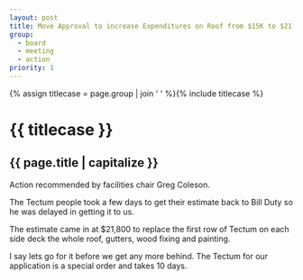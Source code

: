 ```yaml
---
layout: post
title: Move Approval to increase Expenditures on Roof from $15K to $21,800
group:
  - board
  - meeting
  - action
priority: 1
---
```


{% assign titlecase = page.group | join ' ' %}{% include titlecase %}
# {{ titlecase }}
## {{ page.title | capitalize }}

Action recommended by facilities chair Greg Coleson.

The Tectum people took a few days to get their estimate back to Bill Duty so he was delayed in getting it to us.

The estimate came in at $21,800 to replace the first row of Tectum on each side deck the whole roof, gutters, wood fixing and painting.

I say lets go for it before we get any more behind.  The Tectum for our application is a special order and takes 10 days.